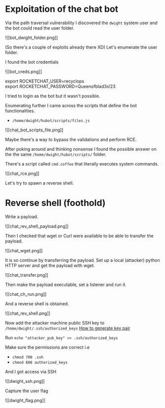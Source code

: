 # Exploitation of the chat bot

Via the path traversal vulnerability I discovered the `dwight` system user and the bot could read the user folder.

![[bot_dwight_folder.png]]

(So there's a couple of exploits already there XD) Let's enumerate the user folder.

I found the bot credentials

![[bot_creds.png]]

export ROCKETCHAT_USER=recyclops  
export ROCKETCHAT_PASSWORD=Queenofblad3s!23

 I tried to login as the bot but it wasn't possible.

Enumerating further I came across the scripts that define the bot functionalities.

- `/home/dwight/hubot/scripts/files.js`

![[chat_bot_scripts_file.png]]

Maybe there's a way to bypass the validations and perform RCE.

After poking around and thinking nonsense I found the possible answer on the the same `/home/dwight/hubot/scripts/` folder.

There's a script called `cmd.coffee` that literally executes system commands.

![[chat_rce.png]]

Let's try to spawn a reverse shell.

# Reverse shell (foothold)

Write a payload.

![[chat_rev_shell_payload.png]]

Then I checked that wget or Curl were available to be able to transfer the payload.

![[chat_wget.png]]

It is so continue by transferring the payload. Set up a local (attacker) python HTTP server and get the payload with wget.

![[chat_transfer.png]]

Then make the payload executable, set a listener and run it.

![[chat_ch_run.png]]

And a reverse shell is obtained.

![[chat_rev_shell.png]]

Now add the attacker machine public SSH key to `/home/dwight/.ssh/authorized_keys` [How to generate key pair](https://www.siteground.com/kb/generate_ssh_key_in_linux/)

Run `echo "attacker_pub_key" >> .ssh/authorized_keys`

Make sure the permissions are correct i.e

- `chmod 700 .ssh`
- `chmod 600 authorized_keys`

And I got access via SSH

![[dwight_ssh.png]]

Capture the user flag

![[dwight_flag.png]]